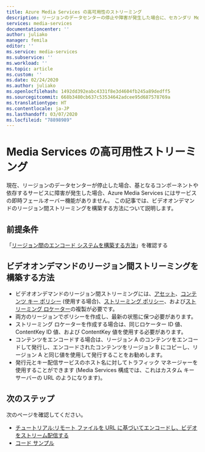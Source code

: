 ```yaml
---
title: Azure Media Services の高可用性のストリーミング
description: リージョンのデータセンターの停止や障害が発生した場合に、セカンダリ Media Services アカウントにフェールオーバーする方法について説明します。
services: media-services
documentationcenter: ''
author: juliako
manager: femila
editor: ''
ms.service: media-services
ms.subservice: ''
ms.workload: ''
ms.topic: article
ms.custom: ''
ms.date: 02/24/2020
ms.author: juliako
ms.openlocfilehash: 1492dd392eabc4331f8e3d4604fb245a89dedff5
ms.sourcegitcommit: 668b3480cb637c53534642adcee95d687578769a
ms.translationtype: HT
ms.contentlocale: ja-JP
ms.lasthandoff: 03/07/2020
ms.locfileid: "78898989"
---
```

# <a name="media-services-high-availability-streaming"></a>Media Services の高可用性ストリーミング

現在、リージョンのデータセンターが停止した場合、基となるコンポーネントや依存するサービスに障害が発生した場合、Azure Media Services にはサービスの即時フェールオーバー機能がありません。 この記事では、ビデオオンデマンドのリージョン間ストリーミングを構築する方法について説明します。

## <a name="prerequisites"></a>前提条件

「[リージョン間のエンコード システムを構築する方法](media-services-high-availability-encoding.md)」を確認する

## <a name="how-to-build-video-on-demand-cross-region-streaming"></a>ビデオオンデマンドのリージョン間ストリーミングを構築する方法 

* ビデオオンデマンドのリージョン間ストリーミングには、[アセット](assets-concept.md)、[コンテンツ キー ポリシー](content-key-policy-concept.md) (使用する場合)、[ストリーミング ポリシー](streaming-policy-concept.md)、および[ストリーミング ロケーター](streaming-locators-concept.md)の複製が必要です。 
* 両方のリージョンでポリシーを作成し、最新の状態に保つ必要があります。 
* ストリーミング ロケーターを作成する場合は、同じロケーター ID 値、ContentKey ID 値、および ContentKey 値を使用する必要があります。  
* コンテンツをエンコードする場合は、リージョン A のコンテンツをエンコードして発行し、エンコードされたコンテンツをリージョン B にコピーし、リージョン A と同じ値を使用して発行することをお勧めします。
* 発行元とキー配信サービスのホスト名に対してトラフィック マネージャーを使用することができます (Media Services 構成では、これはカスタム キー サーバーの URL のようになります)。

## <a name="next-steps"></a>次のステップ

次のページを確認してください。

* [チュートリアル:リモート ファイルを URL に基づいてエンコードし、ビデオをストリーム配信する](stream-files-dotnet-quickstart.md)
* [コード サンプル](https://docs.microsoft.com/samples/browse/?products=azure-media-services)

